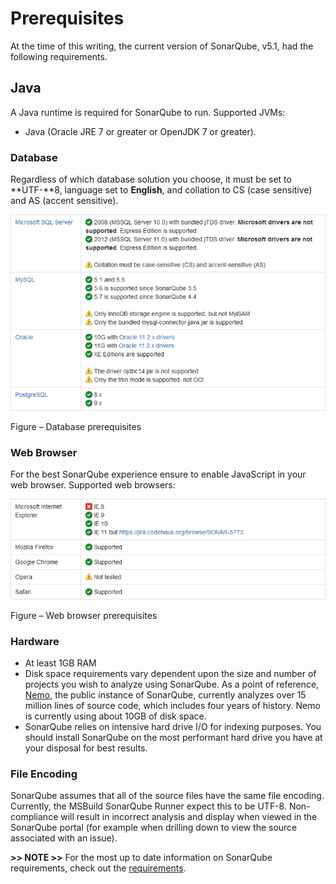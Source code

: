 # Prerequisites 

At the time of this writing, the current version of SonarQube, v5.1, had the following requirements.

## Java
A Java runtime is required for SonarQube to run. Supported JVMs:
-   Java (Oracle JRE 7 or greater or OpenJDK 7 or greater).

### Database

Regardless of which database solution you choose, it must be set to **UTF-**8, language set to **English**, and collation to CS (case sensitive) and AS (accent sensitive).

![](_img/Database-Prerequisites.png)

Figure – Database prerequisites

### Web Browser

For the best SonarQube experience ensure to enable JavaScript in your web browser. Supported web browsers:

![](_img/Browser-Prerequisites.png)

Figure – Web browser prerequisites

### Hardware

-   At least 1GB RAM
-   Disk space requirements vary dependent upon the size and number of projects you wish to analyze using SonarQube. As a point of reference, [Nemo](http://nemo.sonarsource.org/), the public instance of SonarQube, currently analyzes over 15 million lines of source code, which includes four years of history. Nemo is currently using about 10GB of disk space.
-   SonarQube relies on intensive hard drive I/O for indexing purposes. You should install SonarQube on the most performant hard drive you have at your disposal for best results.

### File Encoding

SonarQube assumes that all of the source files have the same file encoding. Currently, the MSBuild SonarQube Runner expect this to be UTF-8. Non-compliance will result in incorrect analysis and display when viewed in the SonarQube portal (for example when drilling down to view the source associated with an issue).

**>> NOTE >>** For the most up to date information on SonarQube requirements, check out the [requirements](http://docs.sonarqube.org/display/SONAR/Requirements).